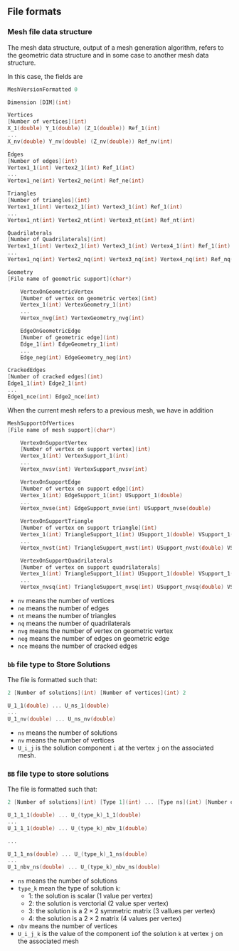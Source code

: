 ## File formats

<!-- ### Mesh files -->
<!-- \section{\setS{Mesh Files}}
 \def\Chars#1{{\tt (C*)}  #1}
 \def\Char#1{{\tt (C)}  #1}
 \def\Int#1{ {\tt(I)} #1}
 \def\Real#1{{\tt(R)} #1}
 \def\Bool#1{{\tt(B)} #1}
 \def\Vertex#1{{{\tt @@Vertex}#1}}
 \def\Edge#1{{{\tt @@Edge}#1}}
 \def\Triangle#1{{{\tt @@Tria}#1}}
 \def\Quadrangle#1{{{\tt @@Quad}#1}}
 \def\Tetrahedron#1{{{\tt @@Tetra}#1}}
 \def\Hexahedron#1{{{\tt @@Hexa}#1}}
 \def\Pentahedron#1{{{\tt @@Penta}#1}}
 \def\Loop#1#2{{\bf\Large(}\,#1\,{\bf\Large{,\,\,}}\,#2\,{\bf\Large)}}
 \def\requis{\hfill {\it  requis}}
 \def\facultatif{\quad\quad facultatif}
 \def\need#1{\hfill{\it  requiert le champ\,:\,#1}} -->

### Mesh file data structure
The mesh data structure, output of a mesh generation algorithm, refers to the geometric data structure and in some case to another
mesh data structure.

In this case, the fields are

```cpp
MeshVersionFormatted 0

Dimension [DIM](int)

Vertices
[Number of vertices](int)
X_1(double) Y_1(double) (Z_1(double)) Ref_1(int)
...
X_nv(double) Y_nv(double) (Z_nv(double)) Ref_nv(int)

Edges
[Number of edges](int)
Vertex1_1(int) Vertex2_1(int) Ref_1(int)
...
Vertex1_ne(int) Vertex2_ne(int) Ref_ne(int)

Triangles
[Number of triangles](int)
Vertex1_1(int) Vertex2_1(int) Vertex3_1(int) Ref_1(int)
...
Vertex1_nt(int) Vertex2_nt(int) Vertex3_nt(int) Ref_nt(int)

Quadrilaterals
[Number of Quadrilaterals](int)
Vertex1_1(int) Vertex2_1(int) Vertex3_1(int) Vertex4_1(int) Ref_1(int)
...
Vertex1_nq(int) Vertex2_nq(int) Vertex3_nq(int) Vertex4_nq(int) Ref_nq(int)

Geometry
[File name of geometric support](char*)

	VertexOnGeometricVertex
	[Number of vertex on geometric vertex](int)
	Vertex_1(int) VertexGeometry_1(int)
	...
	Vertex_nvg(int) VertexGeometry_nvg(int)

	EdgeOnGeometricEdge
	[Number of geometric edge](int)
	Edge_1(int) EdgeGeometry_1(int)
	...
	Edge_neg(int) EdgeGeometry_neg(int)

CrackedEdges
[Number of cracked edges](int)
Edge1_1(int) Edge2_1(int)
...
Edge1_nce(int) Edge2_nce(int)
```

When the current mesh refers to a previous mesh, we have in addition

```cpp
MeshSupportOfVertices
[File name of mesh support](char*)

	VertexOnSupportVertex
	[Number of vertex on support vertex](int)
	Vertex_1(int) VertexSupport_1(int)
	...
	Vertex_nvsv(int) VertexSupport_nvsv(int)

	VertexOnSupportEdge
	[Number of vertex on support edge](int)
	Vertex_1(int) EdgeSupport_1(int) USupport_1(double)
	...
	Vertex_nvse(int) EdgeSupport_nvse(int) USupport_nvse(double)

	VertexOnSupportTriangle
	[Number of vertex on support triangle](int)
	Vertex_1(int) TriangleSupport_1(int) USupport_1(double) VSupport_1(double)
	...
	Vertex_nvst(int) TriangleSupport_nvst(int) USupport_nvst(double) VSupport_nvst(double)

	VertexOnSupportQuadrilaterals
	[Number of vertex on support quadrilaterals]
	Vertex_1(int) TriangleSupport_1(int) USupport_1(double) VSupport_1(double)
	...
	Vertex_nvsq(int) TriangleSupport_nvsq(int) USupport_nvsq(double) VSupport_nvsq(double)
```

 * `nv` means the number of vertices
 * `ne` means the number of edges
 * `nt` means the number of triangles
 * `nq` means the number of quadrilaterals
 * `nvg` means the number of vertex on geometric vertex
 * `neg` means the number of edges on geometric edge
 * `nce` means the number of cracked edges

### `bb` file type to Store Solutions

The file is formatted such that:

```cpp
2 [Number of solutions](int) [Number of vertices](int) 2

U_1_1(double) ... U_ns_1(double)
...
U_1_nv(double) ... U_ns_nv(double)
```

 * `ns` means the number of solutions
 * `nv` means the number of vertices
 * `U_i_j` is the solution component `i` at the vertex `j` on the associated mesh.


### `BB` file type to store solutions

The file is formatted such that:

```cpp
2 [Number of solutions](int) [Type 1](int) ... [Type ns](int) [Number of vertices](int) 2

U_1_1_1(double) ... U_(type_k)_1_1(double)
...
U_1_1_1(double) ... U_(type_k)_nbv_1(double)

...

U_1_1_ns(double) ... U_(type_k)_1_ns(double)
...
U_1_nbv_ns(double) ... U_(type_k)_nbv_ns(double)
```

 * `ns` means the number of solutions
 * `type_k` mean the type of solution `k`:
	 - 1: the solution is scalar (1 value per vertex)
	 - 2: the solution is verctorial (2 value sper vertex)
	 - 3: the solution is a $2\times 2$ symmetric matrix (3 vallues per vertex)
	 - 4: the solution is a $2\times 2$ matrix (4 values per vertex)
 * `nbv` means the number of vertices
 * `U_i_j_k` is the value of the component `i`of the solution `k` at vertex `j` on the associated mesh

<!--
\subsection{Metric File}
 A metric file can be of two types, isotropic or anisotropic.
\label{Metric file}

the isotropic file is such that
{\tt \obeylines
   nbv  1
   h$_i \quad \forall i \in \{1,...,\mathtt{nbv}\}$
}


where
\begin{itemize}
\item {\tt  nbv} is  a integer equal to the number of vertices.
\item   {\tt h$_i$} is the wanted mesh size near the vertex $i$ on background mesh,
the metric is $\mathcal{M}_i=h_i^{-2} Id$, where $ Id $ is the identity matrix.
\end{itemize}

The metric anisotrope
{\tt \obeylines
   nbv  3
   a11$_i$,a21$_i$,a22$_i \quad \forall i \in \{1,...,\mathtt{nbv}\}$
}


where
\begin{itemize}
\item   {\tt nbv} is  a integer equal to the number of vertices,
\item  a11$_i$, a12$_i$, a22$_i$ is metric
$\mathcal{M}_i = \left(\begin{smallmatrix} a11_i & a12_i \\ a12_i & a22_i \end{smallmatrix}\right)$ which define the wanted mesh size
in a vicinity of  the vertex $i$
such that $h$ in direction $u \in \R^2$ is equal to $ |u|/\sqrt{u\cdot\mathcal{M}_i\, u}$ , where $\cdot$ is the dot product
in $\R^2$, and $|\cdot|$ is the classical norm.

\end{itemize}

\subsection{List of  AM\_FMT, AMDBA Meshes}
 \index{file!am}\index{file!am\_fmt}\index{file!amdba}
 The mesh is only composed of triangles and can be defined with the help of
the following two integers and four arrays:

  \begin{ttlist}
  \item [nbt] is the number of triangles.
  \item [nbv] is the number of vertices.

  \item [nu(1:3,1:nbt)] is an integer array giving the three vertex numbers

counterclockwise for each triangle.

  \item [c(1:2,nbv)]    is a real array giving the two coordinates of each vertex.
  \item [refs(nbv)]     is an integer array giving the reference numbers of the
vertices.
  \item [reft(nbv)]     is an integer array giving the reference numbers of the
triangles.
  \end{ttlist}

\paragraph{AM\_FMT Files}\label{AMFMT}
\index{file!am\_fmt}
In fortran the  {\tt am\_fmt}  files are read as follows:

\begin{verbatim}
     open(1,file='xxx.am_fmt',form='formatted',status='old')
       read (1,*) nbv,nbt
       read (1,*)  ((nu(i,j),i=1,3),j=1,nbt)
       read (1,*)  ((c(i,j),i=1,2),j=1,nbv)
       read (1,*)  ( reft(i),i=1,nbt)
       read (1,*)  ( refs(i),i=1,nbv)
     close(1)
\end{verbatim}

\paragraph{AM Files}\label{AM}
\index{file!am}
In fortran the  {\tt am}  files are read as follows:

\begin{verbatim}
     open(1,file='xxx.am',form='unformatted',status='old')
       read (1,*) nbv,nbt
       read (1)  ((nu(i,j),i=1,3),j=1,nbt),
     &   ((c(i,j),i=1,2),j=1,nbv),
     &   ( reft(i),i=1,nbt),
     &   ( refs(i),i=1,nbv)
     close(1)
\end{verbatim}
\paragraph{AMDBA Files}\label{AMDBA}
\index{file!amdba}
In fortran the  {\tt amdba}  files are read as follows:
\begin{verbatim}
     open(1,file='xxx.amdba',form='formatted',status='old')
       read (1,*) nbv,nbt
       read (1,*) (k,(c(i,k),i=1,2),refs(k),j=1,nbv)
       read (1,*) (k,(nu(i,k),i=1,3),reft(k),j=1,nbt)
     close(1)
\end{verbatim}
\paragraph{msh Files}\label{MSH}
\index{file!msh}
First, we add the notions of boundary edges
  \begin{ttlist}
  \item [nbbe] is the number of boundary edge.
  \item [nube(1:2,1:nbbe)] is an integer array giving the two vertex numbers
  \item [refbe(1:nbbe)] is an integer array giving the two vertex numbers
  \end{ttlist}
In fortran the  {\tt msh}  files are read as follows:
\begin{verbatim}
     open(1,file='xxx.msh',form='formatted',status='old')
       read (1,*) nbv,nbt,nbbe
       read (1,*) ((c(i,k),i=1,2),refs(k),j=1,nbv)
       read (1,*) ((nu(i,k),i=1,3),reft(k),j=1,nbt)
       read (1,*) ((ne(i,k),i=1,2), refbe(k),j=1,nbbe)
     close(1)
\end{verbatim}
\paragraph{ftq Files}\label{FTQ}
\index{file!ftq}
In fortran the  {\tt ftq}  files are read as follows:
\begin{verbatim}
     open(1,file='xxx.ftq',form='formatted',status='old')
      read (1,*) nbv,nbe,nbt,nbq
      read (1,*) (k(j),(nu(i,j),i=1,k(j)),reft(j),j=1,nbe)
      read (1,*) ((c(i,k),i=1,2),refs(k),j=1,nbv)
     close(1)
\end{verbatim}
where   if {\tt  k(j) = 3} then the element $j$  is  a triangle and if {\tt k = 4}
the the element $j$   is a quadrilateral.

### The output solution formats .sol and .solb

With the keyword savesol, we can store a scalar functions, a scalar FE functions,
a vector fields, a vector FE fields, a symmetric tensor and a symmetric FE tensor..
Such format is used in medit.

**Extension file `:::freefem .sol`**
The first two lines of the file are :

* `:::freefem MeshVersionFormatted 0`

* `:::freefem Dimension` (I) dim

The following fields begin with one of the following keyword:
`:::freefem SolAtVertices`, `:::freefem SolAtEdges`, `:::freefem SolAtTriangles`, `:::freefem SolAtQuadrilaterals`,
`:::freefem SolAtTetrahedra`, `:::freefem SolAtPentahedra`, `:::freefem SolAtHexahedra`.

In each field, we give then in the next line the number of elements in the solutions
(`:::freefem SolAtVertices`: number of vertices, `:::freefem SolAtTriangles`: number of triangles, ...). In other lines, we give the number of solutions, the type of solution (1: scalar, 2: vector, 3: symmetric tensor). And finally, we give the values of the solutions on the elements.

The file must be ended with the keyword End.

The real element of symmetric tensor :

\begin{eqnarray}
\label{savesol.def.symtensor}
ST^{3d}=\left(
\begin{array}{ccc}
ST_{xx}^{3d} & ST_{xy}^{3d} & ST_{xz}^{3d}\\
ST_{yx}^{3d} & ST_{yy}^{3d} & ST_{yz}^{3d} \\
ST_{zx}^{3d} & ST_{zy}^{3d} & ST_{zz}^{3d}
\end{array}
\right)
\qquad \qquad
ST^{2d}= \left(
\begin{array}{cc}
ST_{xx}^{2d} & ST_{xy}^{2d} \\
ST_{yx}^{2d} & ST_{yy}^{2d}
\end{array}
\right)
\end{eqnarray}

stored in the extension `:::freefem .sol` are respectively $ST_{xx}^{3d}, ST_{yx}^{3d}, ST_{yy}^{3d}, ST_{zx}^{3d}, ST_{zy}^{3d}, ST_{zz}^{3d}$
and  $ST_{xx}^{2d}, ST_{yx}^{2d}, ST_{yy}^{2d}$

An example of field with the keyword `:::freefem SolAtTetrahedra`:

* `:::freefem SolAtTetrahedra`

	(I) NbOfTetrahedrons

	$ \mathtt{ \quad nbsol \quad typesol^1 \quad ... \quad typesol^n }  $
	$\left(\left(\left( \mathtt{U}_{ij}^k, \quad \forall i \in \{1,...,\mathtt{nbrealsol}^k\}\right), %
\quad \forall k \in \{1,...\mathtt{nbsol}\}\right) %
 \quad \forall j \in \{1,...,\mathtt{NbOfTetrahedrons}\}\right)$

where

* $\mathtt{nbsol}$ is an integer equal to the number of solutions

* $\mathtt{typesol^k}$, type of the solution  number $k$, is
	* $\mathtt{typesol^k = 1}$ the solution k is scalar.
	* $\mathtt{typesol^k = 2}$ the solution k is vectorial.
	* $\mathtt{typesol^k = 3}$ the solution k is a symmetric tensor or symmetric matrix.

* $\mathtt{nbrealsol^k}$ number of real to describe solution number $k$ is
	* $\mathtt{nbrealsol^k = 1}$ the solution k is scalar.
	* $\mathtt{nbrealsol^k = dim}$ the solution k is vectorial ($dim$ is the dimension of the solution).
	* $\mathtt{nbrealsol^k = dim*(dim+1)/2}$ the solution k is a symmetric tensor or symmetric matrix.

* $U_{ij}^k$ is a real equal to the value of the component $i$ of the solution $k$ at tetrahedra $j$ on the associated mesh.


This field is written with the notation of Section \ref{meshformatfile.mesh} $\codered$.
The format `:::freefem .solb` is the same as format `:::freefem .sol` but in binary (read/write is faster, storage is less).

A real scalar functions $f1$, a vector fields $\Phi=[\Phi1,\Phi2,\Phi3]$ and a symmetric tensor $ST^{3d}$
(\ref{savesol.def.symtensor}) $\codered$ at the vertices of the three dimensional mesh `:::freefem Th3` is stored in the file `:::freefem f1PhiTh3.sol` using :

```freefem
savesol("f1PhiST3dTh3.sol",Th3, $f1$, [Phi(1), Phi(2), Phi(3), VV3, order=1);
```

where $VV3=[ST_{xx}^{3d}, ST_{yx}^{3d}, ST_{yy}^{3d}, ST_{zx}^{3d}, ST_{zy}^{3d}, ST_{zz}^{3d}]$.
For a two dimensional mesh Th, A real scalar functions $f2$, a vector fields $\Psi=[\Psi1,\Psi2]$ and a symmetric tensor $ST^{2d}$
(\ref{savesol.def.symtensor}) $\codered$ at triangles is stored in the file `:::freefem f2PsiST2dTh3.solb` using :

```freefem
savesol("f2PsiST2dTh3.solb",Th, f2, [Psi(1), Psi(2)], VV2, order=0);
```

where $VV2=[ST_{xx}^{2d}, ST_{yx}^{2d}, ST_{yy}^{2d}]$
The arguments of `:::freefem savesol` functions are the name of a file, a mesh and solutions. These arguments must be given in this order.

The parameters of this keyword are :

* `:::freefem order =` 0 is the solution is given at the center of gravity of elements. 1 is the solution is given at the vertices of elements.

In the file, solutions are stored in this order : scalar solutions, vector solutions and finally symmetric tensor solutions. -->
